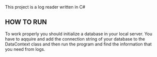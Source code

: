 This project is a log reader written in C#
## HOW TO RUN 
To work properly you should initialize a database in your local server. You have to aqquire and add the connection
string of your database to the DataContext class and then run the program and find the information that you need
from logs.
